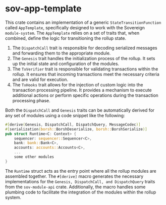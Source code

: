# sov-app-template

This crate contains an implementation of a generic `StateTransitionFunction` called `AppTemplate`, specifically designed to work with the Sovereign `module-system`. The `AppTemplate` relies on a set of traits that, when combined, define the logic for transitioning the rollup state.

1. The `DispatchCall`  trait is responsible for decoding serialized messages and forwarding them to the appropriate module.
1. The `Genesis` trait handles the initialization process of the rollup. It sets up the initial state and configuration of the modules.
1. The `TxVerifier` trait is responsible for validating transactions within the rollup. It ensures that incoming transactions meet the necessary criteria and are valid for execution.
1. The `TxHooks` trait allows for the injection of custom logic into the transaction processing pipeline. It provides a mechanism to execute additional actions or perform specific operations during the transaction processing phase.

Both the `DispatchCall` and `Genesis` traits can be automatically derived for any set of modules using a code snippet like the following:

```rust
#[derive(Genesis, DispatchCall, DispatchQuery, MessageCodec)]
#[serialization(borsh::BorshDeserialize, borsh::BorshSerialize)]
pub struct Runtime<C: Context> {
    sequencer: sequencer::Sequencer<C>,    
    bank: bank::Bank<C>,
    accounts: accounts::Accounts<C>,
    ...
    some other modules
}
```

The `Runtime` struct acts as the entry point where all the rollup modules are assembled together. The `#[derive]` macro generates the necessary implementations for the `Genesis, DispatchCall, and DispatchQuery` traits from the `sov-module-api` crate. Additionally, the macro handles some plumbing code to facilitate the integration of the modules within the rollup system.



